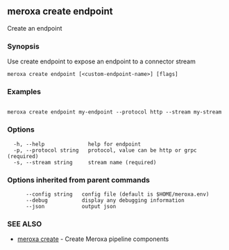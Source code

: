 ## meroxa create endpoint

Create an endpoint

### Synopsis

Use create endpoint to expose an endpoint to a connector stream

```
meroxa create endpoint [<custom-endpoint-name>] [flags]
```

### Examples

```

meroxa create endpoint my-endpoint --protocol http --stream my-stream
```

### Options

```
  -h, --help              help for endpoint
  -p, --protocol string   protocol, value can be http or grpc (required)
  -s, --stream string     stream name (required)
```

### Options inherited from parent commands

```
      --config string   config file (default is $HOME/meroxa.env)
      --debug           display any debugging information
      --json            output json
```

### SEE ALSO

* [meroxa create](meroxa_create.md)	 - Create Meroxa pipeline components

